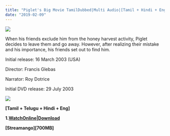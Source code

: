 ```yaml
---
title: "Piglet's Big Movie TamilDubbed|Multi Audio|[Tamil + Hindi + Eng]"
date: "2019-02-09"
---
```


[![](https://www.gstatic.com/tv/thumb/v22vodart/31654/p31654_v_v8_ab.jpg)](http://www.gstatic.com/tv/thumb/v22vodart/31654/p31654_v_v8_ab.jpg)

When his friends exclude him from the honey harvest activity, Piglet decides to leave them and go away. However, after realizing their mistake and his importance, his friends set out to find him.

Initial release: 16 March 2003 (USA)

Director: Francis Glebas

Narrator: Roy Dotrice

Initial DVD release: 29 July 2003

  

[![](https://thumb.oloadcdn.net/splash/1uYi0R8wfwA/jCy1XV-dkwA.jpg)](https://openload.co/f/1uYi0R8wfwA/www.TamilCartoontv.blogspot.com_-_Piglet{7cef396fa903dffab2382e8bc80965065ad0174c8eee63d5f3956c33ffbf8496}27s_Big_Movie_{7cef396fa903dffab2382e8bc80965065ad0174c8eee63d5f3956c33ffbf8496}282003{7cef396fa903dffab2382e8bc80965065ad0174c8eee63d5f3956c33ffbf8496}29{7cef396fa903dffab2382e8bc80965065ad0174c8eee63d5f3956c33ffbf8496}5B720p_-_BDRip_-_{7cef396fa903dffab2382e8bc80965065ad0174c8eee63d5f3956c33ffbf8496}5BTamil_{7cef396fa903dffab2382e8bc80965065ad0174c8eee63d5f3956c33ffbf8496}2B_Telugu_{7cef396fa903dffab2382e8bc80965065ad0174c8eee63d5f3956c33ffbf8496}2B_Hindi_{7cef396fa903dffab2382e8bc80965065ad0174c8eee63d5f3956c33ffbf8496}2B_Eng{7cef396fa903dffab2382e8bc80965065ad0174c8eee63d5f3956c33ffbf8496}5D_-_x264_-_900MB{7cef396fa903dffab2382e8bc80965065ad0174c8eee63d5f3956c33ffbf8496}5D.mkv.mp4)

**\[Tamil + Telugu + Hindi + Eng\]**

**1.[WatchOnline|Download](https://streamango.com/f/osqrpdeoobomnptm/www_Tamilcartoontv_blogspot_com_-_Piglet_s_Big_Movie_2003_720p_-_BDRip_-_Tamil_Telugu_Hindi_Eng_-_x264_-_900MB_mkv_mp4)**

**\[Streamango\]\[700MB\]**
